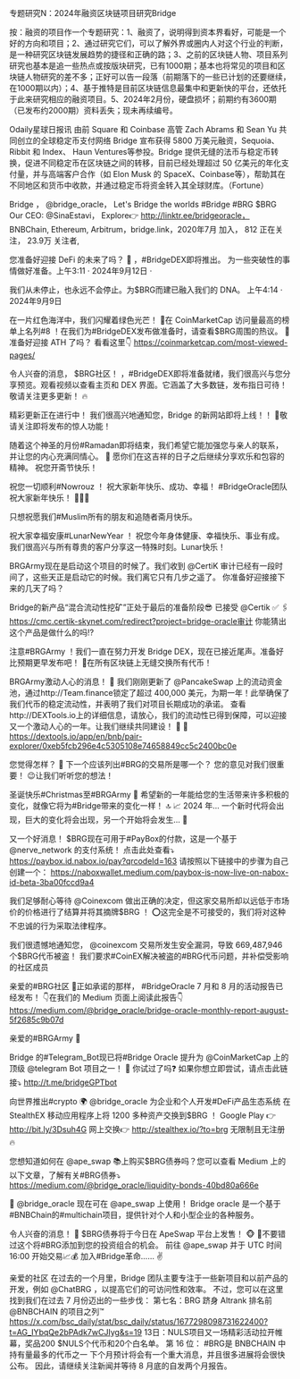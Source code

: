 专题研究N：2024年融资区块链项目研究Bridge


按：融资的项目作一个专题研究：1、融资了，说明得到资本界看好，可能是一个好的方向和项目；2、通过研究它们，可以了解外界或圈内人对这个行业的判断，是一种研究区块链发展趋势的捷径和正确的路；3、之前的区块链人物、项目系列研究也基本是追一些热点或按版块研究，已有1000期；基本也将常见的项目和区块链人物研究的差不多；正好可以告一段落（前期落下的一些已计划的还要继续，在1000期以内）；4、基于推特是目前区块链信息最集中和更新快的平台，还依托于此来研究相应的融资项目。5、2024年2月份，硬盘损坏；前期约有3600期（已发布约2000期）资料丢失；现未再续编号。

Odaily星球日报讯 由前 Square 和 Coinbase 高管 Zach Abrams 和 Sean Yu 共同创立的全球稳定币支付网络 Bridge 宣布获得 5800 万美元融资，Sequoia、Ribbit 和 Index、 Haun Ventures等参投。Bridge 提供无缝的法币与稳定币转换，促进不同稳定币在区块链之间的转移，目前已经处理超过 50 亿美元的年化支付量，并与高端客户合作（如 Elon Musk 的 SpaceX、Coinbase等），帮助其在不同地区和货币中收款，并通过稳定币将资金转入其全球财库。（Fortune）

Bridge
，
@bridge_oracle，
Let's Bridge the worlds #Bridge #BRG $BRG Our CEO: 
@SinaEstavi，
 Explore👉 http://linktr.ee/bridgeoracle，
BNBChain, Ethereum, Arbitrum，bridge.link，2020年7月 加入，
812 正在关注，
23.9万 关注者,


您准备好迎接 DeFi 的未来了吗？ 🚀
，#BridgeDEX即将推出。
为一些突破性的事情做好准备。上午3:11 · 2024年9月12日
·

我们从未停止，也永远不会停止。为$BRG而建已融入我们的 DNA。 上午4:14 · 2024年9月9日

在一片红色海洋中，我们闪耀着绿色光芒！ 🌟在 CoinMarketCap 访问量最高的榜单上名列#8 ！在我们为#BridgeDEX发布做准备时，请查看$BRG周围的热议。 🚀准备好迎接 ATH 了吗？
看看这里👇
https://coinmarketcap.com/most-viewed-pages/

令人兴奋的消息， $BRG社区！
，#BridgeDEX即将准备就绪，我们很高兴与您分享预览。观看视频以查看主页和 DEX 界面。它涵盖了大多数链，发布指日可待！
敬请关注更多更新！ 🔥

精彩更新正在进行中！
我们很高兴地通知您，Bridge 的新网站即将上线！！
👀敬请关注即将发布的惊人功能！

随着这个神圣的月份#Ramadan即将结束，我们希望它能加强您与亲人的联系，并让您的内心充满同情心。 🥳
愿你们在这吉祥的日子之后继续分享欢乐和包容的精神。
祝您开斋节快乐！

祝您一切顺利#Nowrouz ！
祝大家新年快乐、成功、幸福！ #BridgeOracle团队祝大家新年快乐！ 🌿🌸🎉

只想祝愿我们#Muslim所有的朋友和追随者斋月快乐。 

祝大家幸福安康#LunarNewYear ！
祝您今年身体健康、幸福快乐、事业有成。
我们很高兴与所有尊贵的客户分享这一特殊时刻。Lunar快乐！

BRGArmy现在是启动这个项目的时候了。我们收到
@CertiK
审计已经有一段时间了，这些天正是启动它的时候。我们离它只有几步之遥了。
你准备好迎接接下来的几天了吗？

Bridge的新产品“混合流动性挖矿”正处于最后的准备阶段😎
已接受
@Certik
 ✅
🖇️ https://cmc.certik-skynet.com/redirect?project=bridge-oracle审计
你能猜出这个产品是做什么的吗⁉️

注意#BRGArmy ！我们一直在努力开发 Bridge DEX，现在已接近尾声。准备好比预期更早发布吧！
🌉在所有区块链上无缝交换所有代币！

BRGArmy激动人心的消息！ 🌉
我们刚刚更新了
@PancakeSwap
上的流动资金池，通过http://Team.finance锁定了超过 400,000 美元，为期一年！此举确保了我们代币的稳定流动性，并表明了我们对项目长期成功的承诺。
查看http://DEXTools.io上的详细信息，请放心，我们的流动性已得到保障，可以迎接又一个激动人心的一年。让我们继续共同建设！ 💪
🔗 https://dextools.io/app/en/bnb/pair-explorer/0xeb5fcb296e4c5305108e74658849cc5c2400bc0e

您觉得怎样？ 🧐
下一个应该列出#BRG的交易所是哪一个？
您的意见对我们很重要！ 😉让我们听听您的想法！

圣诞快乐#Christmas至#BRGArmy 🎅
希望新的一年能给您的生活带来许多积极的变化，就像它将为#Bridge带来的变化一样！ 🔝
📈 2024 年... 一个新时代将会出现，巨大的变化将会出现，另一个开始将会发生... 🥳

又一个好消息！
$BRG现在可用于#PayBox的付款，这是一个基于
@nerve_network
的支付系统！
点击此处查看⤵️
https://paybox.id.nabox.io/pay?qrcodeId=163
请按照以下链接中的步骤为自己创建一个：
https://naboxwallet.medium.com/paybox-is-now-live-on-nabox-id-beta-3ba00fccd9a4

我们足够耐心等待
@Coinexcom
做出正确的决定，但这家交易所却以远低于市场价的价格进行了结算并将其摘牌$BRG ！
⭕️这完全是不可接受的，我们将对这种不忠诚的行为采取法律程序。

 我们很遗憾地通知您， 
@coinexcom
交易所发生安全漏洞，导致 669,487,946 个$BRG代币被盗！
我们要求#CoinEX解决被盗的#BRG代币问题，并补偿受影响的社区成员

亲爱的#BRG社区
📑正如承诺的那样， #BridgeOracle 7 月和 8 月的活动报告已经发布！
👇在我们的 Medium 页面上阅读此报告👇
https://medium.com/@bridge_oracle/bridge-oracle-monthly-report-august-5f2685c9b07d

亲爱的#BRGArmy 🫡

Bridge 的#Telegram_Bot现已将#Bridge Oracle 提升为
@CoinMarketCap
上的顶级
@telegram
 Bot 项目之一！ 🥇
你试过了吗❓
如果你想立即尝试，请点击此链接⤵️
http://t.me/bridgeGPTbot

向世界推出#crypto 🌍 
@bridge_oracle
为企业和个人开发#DeFi产品生态系统
在 StealthEX 移动应用程序上将 1200 多种资产交换到$BRG ！
Google Play 👉 http://bit.ly/3Dsuh4G
网上交换👉 http://stealthex.io/?to=brg
无限制且无注册🔥

您想知道如何在
@ape_swap
📚上购买$BRG债券吗？您可以查看 Medium 上的以下文章，了解有关#BRG债券⤵️
https://medium.com/@bridge_oracle/liquidity-bonds-40bd80a666e

📢 
@bridge_oracle
现在可在
@ape_swap
上使用！
Bridge oracle 是一个基于#BNBChain的#multichain项目，提供针对个人和小型企业的各种服务。

令人兴奋的消息！
🚀 $BRG债券将于今日在 ApeSwap 平台上发售！ 🐵
🔗不要错过这个将#BRG添加到您的投资组合的机会。
前往
@ape_swap
并于 UTC 时间 16:00 开始交易📈💰
加入#Bridge革命...... ✌️

亲爱的社区
在过去的一个月里，Bridge 团队主要专注于一些新项目和以前产品的开发，例如
@ChatBRG
 ，以提高它们的可访问性和效率。
不过，您可以在这里找到我们在过去 7 月份迈出的一些步伐：
第七名：BRG 跻身 Altrank 排名前
@BNBCHAIN
的项目之列™
https://x.com/bsc_daily/stat/bsc_daily/status/1677298098731622400?t=AG_IYbqQe2bPAdk7wCJIyg&s=19
13日：NULS项目又一场精彩活动拉开帷幕，奖品200 $NULS个代币和20个白名单。
第 16 位： #BRG是 BNBCHAIN 中持有量最多的代币之一
下个月预计将会有一个重大消息，并且很多进展将会很快公布。
因此，请继续关注新闻并等待 8 月底的自发两个月报告。




